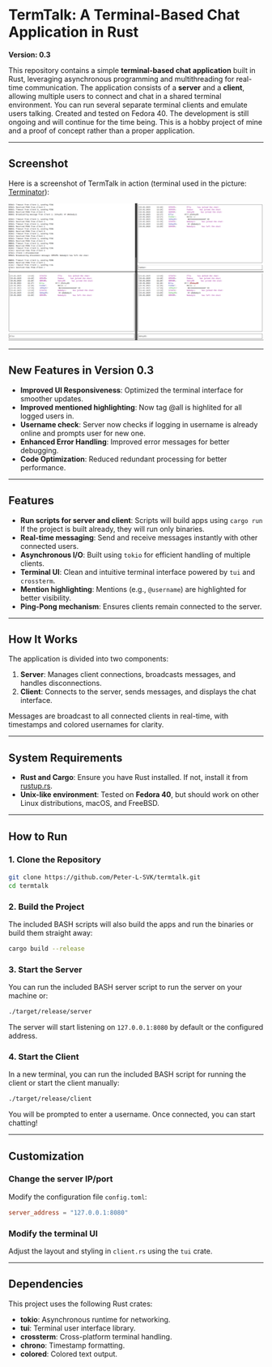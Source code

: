 # **TermTalk: A Terminal-Based Chat Application in Rust**

**Version: 0.3**

This repository contains a simple **terminal-based chat application** built in Rust, leveraging asynchronous programming and multithreading for real-time communication. The application consists of a **server** and a **client**, allowing multiple users to connect and chat in a shared terminal environment. You can run several separate terminal clients and emulate users talking. Created and tested on Fedora 40. The development is still ongoing and will continue for the time being. This is a hobby project of mine and a proof of concept rather than a proper application.

---

## **Screenshot**

Here is a screenshot of TermTalk in action (terminal used in the picture: [Terminator](https://gnome-terminator.org/)):

![TermTalk Chat Screenshot](example.png)

---

## **New Features in Version 0.3**
- **Improved UI Responsiveness**: Optimized the terminal interface for smoother updates.
- **Improved mentioned highlighting**: Now tag @all is highlited for all logged users in.
- **Username check**: Server now checks if logging in username is already online and prompts user for new one.
- **Enhanced Error Handling**: Improved error messages for better debugging.
- **Code Optimization**: Reduced redundant processing for better performance.

---

## **Features**
- **Run scripts for server and client**: Scripts will build apps using `cargo run` <br />If the project is built already, they will run only binaries.
- **Real-time messaging**: Send and receive messages instantly with other connected users.
- **Asynchronous I/O**: Built using `tokio` for efficient handling of multiple clients.
- **Terminal UI**: Clean and intuitive terminal interface powered by `tui` and `crossterm`.
- **Mention highlighting**: Mentions (e.g., `@username`) are highlighted for better visibility.
- **Ping-Pong mechanism**: Ensures clients remain connected to the server.

---

## **How It Works**
The application is divided into two components:
1. **Server**: Manages client connections, broadcasts messages, and handles disconnections.
2. **Client**: Connects to the server, sends messages, and displays the chat interface.

Messages are broadcast to all connected clients in real-time, with timestamps and colored usernames for clarity.

---

## **System Requirements**
- **Rust and Cargo**: Ensure you have Rust installed. If not, install it from [rustup.rs](https://rustup.rs/).
- **Unix-like environment**: Tested on **Fedora 40**, but should work on other Linux distributions, macOS, and FreeBSD.

---

## **How to Run**

### 1. Clone the Repository
```bash
git clone https://github.com/Peter-L-SVK/termtalk.git
cd termtalk
```

### 2. Build the Project
The included BASH scripts will also build the apps and run the binaries or build them straight away:
```bash
cargo build --release
```

### 3. Start the Server
You can run the included BASH server script to run the server on your machine or:
```bash
./target/release/server
```
The server will start listening on `127.0.0.1:8080` by default or the configured address.

### 4. Start the Client
In a new terminal, you can run the included BASH script for running the client or start the client manually:
```bash
./target/release/client
```
You will be prompted to enter a username. Once connected, you can start chatting!

---

## **Customization**

### Change the server IP/port
Modify the configuration file `config.toml`:
```toml
server_address = "127.0.0.1:8080"
```

### Modify the terminal UI
Adjust the layout and styling in `client.rs` using the `tui` crate.

---

## **Dependencies**
This project uses the following Rust crates:

- **tokio**: Asynchronous runtime for networking.
- **tui**: Terminal user interface library.
- **crossterm**: Cross-platform terminal handling.
- **chrono**: Timestamp formatting.
- **colored**: Colored text output.
